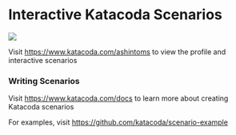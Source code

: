 # Interactive Katacoda Scenarios

[![](http://shields.katacoda.com/katacoda/ashintoms/count.svg)](https://www.katacoda.com/ashintoms "Get your profile on Katacoda.com")

Visit https://www.katacoda.com/ashintoms to view the profile and interactive scenarios

### Writing Scenarios
Visit https://www.katacoda.com/docs to learn more about creating Katacoda scenarios

For examples, visit https://github.com/katacoda/scenario-example
